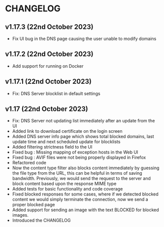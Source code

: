 # CHANGELOG

## v1.17.3 (22nd October 2023)

- Fix UI bug in the DNS page causing the user unable to modify domains

## v1.17.2 (22nd October 2023)

- Add support for running on Docker

## v1.17.1 (22nd October 2023)

- Fix: DNS Server blocklist in default settings

## v1.17 (22nd October 2023)

- Fix: DNS Server not updating list immediately after an update from the UI
- Added link to download certificate on the login screen
- Added DNS server info page which shows total blocked domains, last update time and next scheduled update for blocklists
- Added filtering strictness field to the UI
- Fixed bug : Missing mapping of exception hosts in the Web UI
- Fixed bug : AVIF files were not being properly displayed in Firefox
- Refactored code
- Now the content type filter also blocks content immediately by guessing the file type from the URL, this can be helpful in terms of saving bandwidth. Previously, we would send the request to the server and block content based upon the response MIME type
- Added tests for basic functionality and code coverage
- Fixed blocked responses for some cases, where if we detected blocked content we would simply terminate the connection, now we send a proper blocked page
- Added support for sending an image with the text BLOCKED for blocked images.
- Introduced the CHANGELOG
